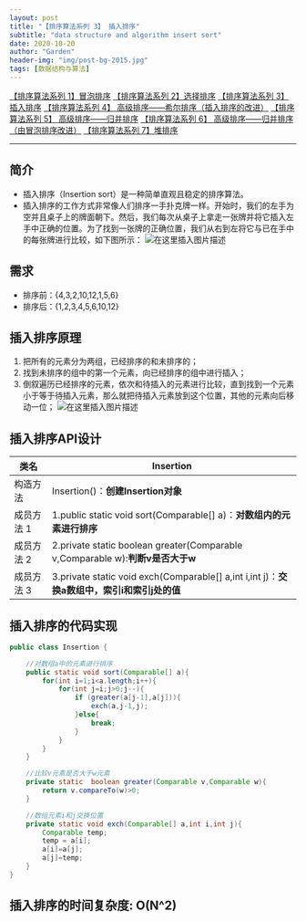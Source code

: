 ```yaml
---
layout: post
title: "【排序算法系列 3】 插入排序"
subtitle: "data structure and algorithm insert sort"
date: 2020-10-20
author: "Garden"
header-img: "img/post-bg-2015.jpg"
tags: [数据结构与算法]
---
```


[【排序算法系列 1】冒泡排序](https://blog.csdn.net/weixin_44870909/article/details/109190837)
[【排序算法系列 2】选择排序](https://blog.csdn.net/weixin_44870909/article/details/109191134)
[【排序算法系列 3】 插入排序](https://blog.csdn.net/weixin_44870909/article/details/109191243)
[【排序算法系列 4】 高级排序——希尔排序（插入排序的改进）](https://blog.csdn.net/weixin_44870909/article/details/109191408)
[【排序算法系列 5】 高级排序——归并排序](https://blog.csdn.net/weixin_44870909/article/details/109191614)
[【排序算法系列 6】 高级排序——归并排序（由冒泡排序改进）](https://blog.csdn.net/weixin_44870909/article/details/109192101)
[【排序算法系列 7】堆排序](https://blog.csdn.net/weixin_44870909/article/details/110728319)

---
## 简介
* 插入排序（Insertion sort）是一种简单直观且稳定的排序算法。
* 插入排序的工作方式非常像人们排序一手扑克牌一样。开始时，我们的左手为空并且桌子上的牌面朝下。然后，我们每次从桌子上拿走一张牌并将它插入左手中正确的位置。为了找到一张牌的正确位置，我们从右到左将它与已在手中的每张牌进行比较，如下图所示：
![在这里插入图片描述](https://img-blog.csdnimg.cn/20201020223647151.png?x-oss-process=image/watermark,type_ZmFuZ3poZW5naGVpdGk,shadow_10,text_aHR0cHM6Ly9ibG9nLmNzZG4ubmV0L3dlaXhpbl80NDg3MDkwOQ==,size_16,color_FFFFFF,t_70#pic_center)

## 需求
* 排序前：{4,3,2,10,12,1,5,6}
* 排序后：{1,2,3,4,5,6,10,12}

## 插入排序原理
1. 把所有的元素分为两组，已经排序的和未排序的；
2. 找到未排序的组中的第一个元素，向已经排序的组中进行插入；
3. 倒叙遍历已经排序的元素，依次和待插入的元素进行比较，直到找到一个元素小于等于待插入元素，那么就把待插入元素放到这个位置，其他的元素向后移动一位；
![在这里插入图片描述](https://img-blog.csdnimg.cn/20201020223828102.png?x-oss-process=image/watermark,type_ZmFuZ3poZW5naGVpdGk,shadow_10,text_aHR0cHM6Ly9ibG9nLmNzZG4ubmV0L3dlaXhpbl80NDg3MDkwOQ==,size_16,color_FFFFFF,t_70#pic_center)


## 插入排序API设计
| 类名        | Insertion                                                    |
| ----------- | ------------------------------------------------------------ |
| 构造方法    | Insertion()：**创建Insertion对象**                           |
| 成员方法 1  | 1.public static void sort(Comparable[] a)：**对数组内的元素进行排序** |
| 成员方法  2 | 2.private static boolean greater(Comparable v,Comparable w):**判断v是否大于w** |
| 成员方法 3  | 3.private static void exch(Comparable[] a,int i,int j)：**交换a数组中，索引i和索引j处的值** |


## 插入排序的代码实现

```java
public class Insertion {

    //对数组a中的元素进行排序
    public static void sort(Comparable[] a){
        for(int i=1;i<a.length;i++){
            for(int j=i;j>0;j--){
                if (greater(a[j-1],a[j])){
                    exch(a,j-1,j);
                }else{
                    break;
                }
            }
        }
    }

    //比较v元素是否大于w元素
    private static  boolean greater(Comparable v,Comparable w){
        return v.compareTo(w)>0;
    }

    //数组元素i和j交换位置
    private static void exch(Comparable[] a,int i,int j){
        Comparable temp;
        temp = a[i];
        a[i]=a[j];
        a[j]=temp;
    }
}

```
## 插入排序的时间复杂度: O(N^2)